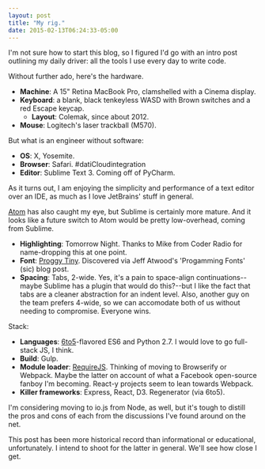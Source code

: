 ```yaml
---
layout: post
title: "My rig."
date: 2015-02-13T06:24:33-05:00
---
```


I'm not sure how to start this blog, so I figured I'd go with an intro post outlining my daily driver: all the tools I use every day to write code.

Without further ado, here's the hardware.

* **Machine**: A 15" Retina MacBook Pro, clamshelled with a Cinema display.
* **Keyboard**: a blank, black tenkeyless WASD with Brown switches and a red Escape keycap.
	* **Layout**: Colemak, since about 2012.
* **Mouse**: Logitech's laser trackball (M570).

But what is an engineer without software:

* **OS**: X, Yosemite.
* **Browser**: Safari. #datiCloudintegration
* **Editor**: Sublime Text 3. Coming off of PyCharm.

As it turns out, I am enjoying the simplicity and performance of a text editor over an IDE, as much as I love JetBrains' stuff in general.

[Atom](http://atom.io/) has also caught my eye, but Sublime is certainly more mature. And it looks like a future switch to Atom would be pretty low-overhead, coming from Sublime.

* **Highlighting**: Tomorrow Night. Thanks to Mike from Coder Radio for name-dropping this at one point.
* **Font**: [Proggy Tiny](http://www.proggyfonts.net). Discovered via Jeff Atwood's 'Progamming Fonts' (sic) blog post.
* **Spacing**: Tabs, 2-wide. Yes, it's a pain to space-align continuations--maybe Sublime has a plugin that would do this?--but I like the fact that tabs are a cleaner abstraction for an indent level. Also, another guy on the team prefers 4-wide, so we can accomodate both of us without needing to compromise. Everyone wins.

Stack:

* **Languages**: [6to5](http://6to5.org)-flavored ES6 and Python 2.7. I would love to go full-stack JS, I think.
* **Build**: Gulp.
* **Module loader**: [RequireJS](http://requirejs.org). Thinking of moving to Browserify or Webpack. Maybe the latter on account of what a Facebook open-source fanboy I'm becoming. React-y projects seem to lean towards Webpack.
* **Killer frameworks**: Express, React, D3. Regenerator (via 6to5).

I'm considering moving to io.js from Node, as well, but it's tough to distill the pros and cons of each from the discussions I've found around on the net.

This post has been more historical record than informational or educational, unfortunately. I intend to shoot for the latter in general. We'll see how close I get.
